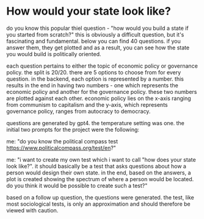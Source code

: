 # How would your state look like?

do you know this popular thiel question - "how would you build a state if you started from scratch?" this is obviously a difficult question, but it's fascinating and fundamental. below you can find 40 questions. if you answer them, they get plotted and as a result, you can see how the state you would build is politically oriented.

each question pertains to either the topic of economic policy or governance policy. the split is 20/20. there are 5 options to choose from for every question. in the backend, each option is represented by a number. this results in the end in having two numbers - one which represents the economic policy and another for the governance policy. these two numbers are plotted against each other. economic policy lies on the x-axis ranging from communism to capitalism and the y-axis, which represents governance policy, ranges from autocracy to democracy.

questions are generated by gpt4. the temperature setting was one. the initial two prompts for the project were the following:

me: "do you know the political compass test https://www.politicalcompass.org/test/en?"

me: "i want to create my own test which i want to call "how does your state look like?". it should basically be a test that asks questions about how a person would design their own state. in the end, based on the answers, a plot is created showing the spectrum of where a person would be located. do you think it would be possible to create such a test?"

based on a follow up question, the questions were generated. the test, like most sociological tests, is only an approximation and should therefore be viewed with caution.